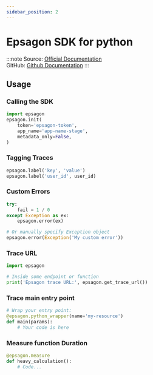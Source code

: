 ```yaml
---
sidebar_position: 2
---
```


# Epsagon SDK for python

:::note
Source: [Official Documentation](https://docs.epsagon.com/docs/welcome/what-is-epsagon) <br />
GitHub: [Github Documentation](https://github.com/epsagon/epsagon-python)
:::

## Usage
### Calling the SDK
```py
import epsagon
epsagon.init(
    token='epsagon-token',
    app_name='app-name-stage',
    metadata_only=False,
)
```
### Tagging Traces
```py
epsagon.label('key', 'value')
epsagon.label('user_id', user_id)
```

### Custom Errors
```py
try:
    fail = 1 / 0
except Exception as ex:
    epsagon.error(ex)

# Or manually specify Exception object
epsagon.error(Exception('My custom error'))
```

### Trace URL
```py
import epsagon

# Inside some endpoint or function
print('Epsagon trace URL:', epsagon.get_trace_url())
```

### Trace main entry point
```py
# Wrap your entry point:
@epsagon.python_wrapper(name='my-resource')
def main(params):
    # Your code is here
```

### Measure function Duration
```py
@epsagon.measure
def heavy_calculation():
    # Code...
```

